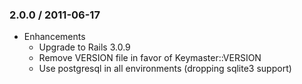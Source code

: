 ### 2.0.0 / 2011-06-17

* Enhancements
  * Upgrade to Rails 3.0.9
  * Remove VERSION file in favor of Keymaster::VERSION
  * Use postgresql in all environments (dropping sqlite3 support)
